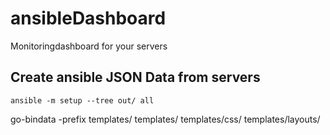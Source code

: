 # ansibleDashboard

Monitoringdashboard for your servers

## Create ansible JSON Data from servers
```ansible -m setup --tree out/ all``` 



go-bindata -prefix templates/ templates/ templates/css/ templates/layouts/

